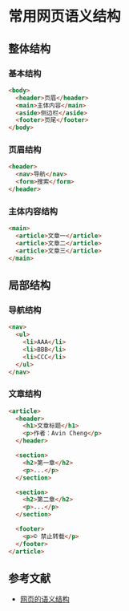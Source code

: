 # 常用网页语义结构

## 整体结构

### 基本结构

```html
<body>
  <header>页眉</header>
  <main>主体内容</main>
  <aside>侧边栏</aside>
  <footer>页尾</footer>
</body>
```

### 页眉结构

```html
<header>
  <nav>导航</nav>
  <form>搜索</form>
</header>
```

### 主体内容结构

```html
<main>
  <article>文章一</article>
  <article>文章二</article>
  <article>文章三</article>
</main>
```

## 局部结构

### 导航结构

```html
<nav>
  <ul>
    <li>AAA</li>
    <li>BBB</li>
    <li>CCC</li>
  </ul>
</nav>
```

### 文章结构

```html
<article>
  <header>
    <h1>文章标题</h1>
    <p>作者：Avin Cheng</p>
  </header>

  <section>
    <h2>第一章</h2>
    <p>...</p>
  </section>

  <section>
    <h2>第二章</h2>
    <p>...</p>
  </section>

  <footer>
    <p>© 禁止转载</p>
  </footer>
</article>
```

## 参考文献

* [网页的语义结构](https://wangdoc.com/html/semantic.html#article)

